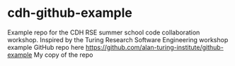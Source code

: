 # cdh-github-example
Example repo for the CDH RSE summer school code collaboration workshop. Inspired by the Turing Research Software Engineering workshop example GitHub repo here https://github.com/alan-turing-institute/github-example
My copy of the repo 		
